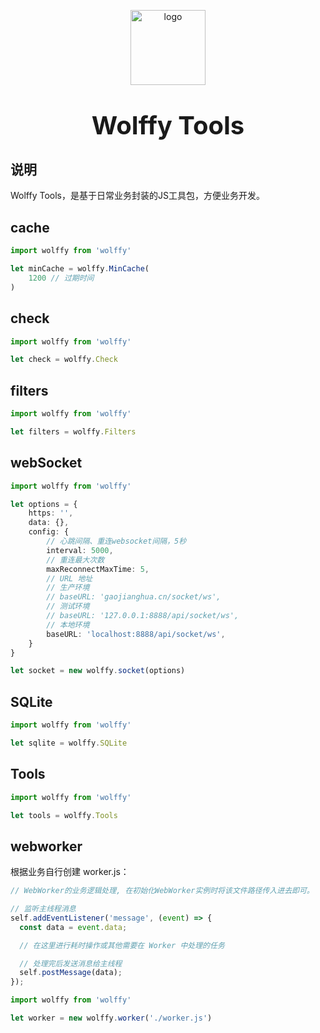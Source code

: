 <p align="center">
    <img alt="logo" src="https://gaojianghua.oss-cn-hangzhou.aliyuncs.com/wt.png" width="120" height="120" style="margin-bottom: 10px;">
</p>
<h3 align="center" style="margin: 30px 0 30px;font-weight: bold;font-size:40px;">Wolffy Tools</h3>

## 说明

Wolffy Tools，是基于日常业务封装的JS工具包，方便业务开发。



## cache
~~~ts
import wolffy from 'wolffy'

let minCache = wolffy.MinCache(
    1200 // 过期时间
)
~~~

## check
~~~ts
import wolffy from 'wolffy'

let check = wolffy.Check
~~~

## filters
~~~ts
import wolffy from 'wolffy'

let filters = wolffy.Filters
~~~

## webSocket
~~~ts
import wolffy from 'wolffy'

let options = {
    https: '',
    data: {},
    config: {
        // 心跳间隔、重连websocket间隔，5秒
	    interval: 5000,
	    // 重连最大次数
	    maxReconnectMaxTime: 5,
	    // URL 地址
	    // 生产环境
	    // baseURL: 'gaojianghua.cn/socket/ws',
	    // 测试环境
	    // baseURL: '127.0.0.1:8888/api/socket/ws',
	    // 本地环境
	    baseURL: 'localhost:8888/api/socket/ws',
    }
}

let socket = new wolffy.socket(options)
~~~

## SQLite
~~~ts
import wolffy from 'wolffy'

let sqlite = wolffy.SQLite
~~~

## Tools
~~~ts
import wolffy from 'wolffy'

let tools = wolffy.Tools
~~~


## webworker
根据业务自行创建 worker.js：
~~~ts
// WebWorker的业务逻辑处理, 在初始化WebWorker实例时将该文件路径传入进去即可。

// 监听主线程消息
self.addEventListener('message', (event) => {
  const data = event.data;

  // 在这里进行耗时操作或其他需要在 Worker 中处理的任务

  // 处理完后发送消息给主线程
  self.postMessage(data);
});
~~~
~~~ts
import wolffy from 'wolffy'

let worker = new wolffy.worker('./worker.js')
~~~